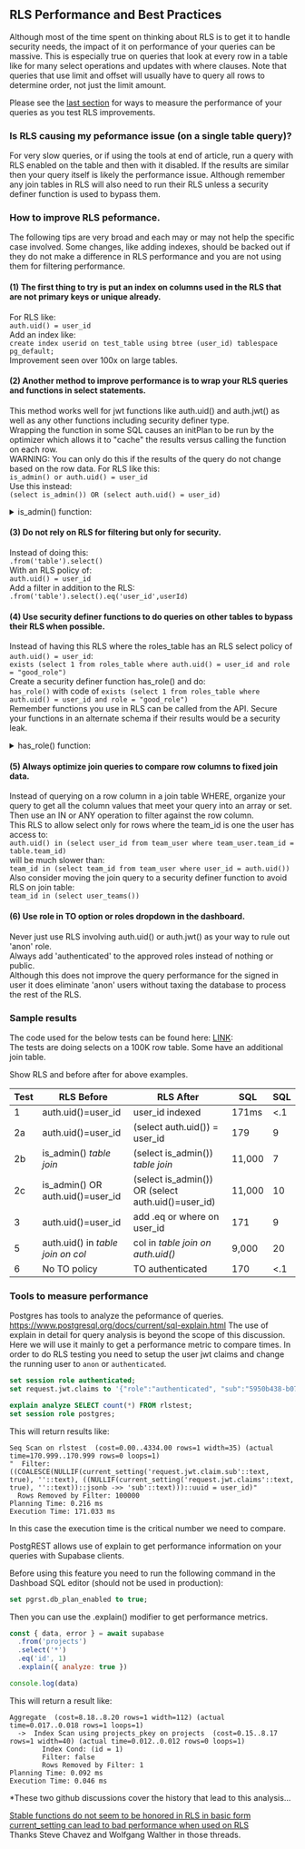 
## RLS Performance and Best Practices

Although most of the time spent on thinking about RLS is to get it to handle security needs, the impact of it on performance
of your queries can be massive.
This is especially true on queries that look at every row in a table like for many select operations and updates with where clauses.
Note that queries that use limit and offset will usually have to query all rows to determine order, not just the limit amount.

Please see the [last section](#tools-to-measure-performance) for ways to measure the performance of your queries as you test RLS improvements.

### Is RLS causing my peformance issue (on a single table query)?

For very slow queries, or if using the tools at end of article, run a query with RLS enabled on the table and then with it disabled.  If the results are similar then your query itself is likely the performance issue.  Although remember any join tables in RLS will also need to run their RLS unless a security definer function is used to bypass them.

### How to improve RLS peformance.

The following tips are very broad and each may or may not help the specific case involved.  Some changes, like adding indexes, should be backed out if they do not make a difference in RLS performance and you are not using them for filtering performance.

#### (1) The first thing to try is put an index on columns used in the RLS that are not primary keys or unique already.  
For RLS like:  
`auth.uid() = user_id`  
Add an index like:  
`create index userid on test_table using btree (user_id) tablespace pg_default;`  
Improvement seen over 100x on large tables.

#### (2) Another method to improve performance is to wrap your RLS queries and functions in select statements. 
This method works well for jwt functions like auth.uid() and auth.jwt() as well as any other functions including security definer type.  
Wrapping the function in some SQL causes an initPlan to be run by the optimizer which allows it to "cache" the results versus calling the function
on each row.  
WARNING:  You can only do this if the results of the query do not change based on the row data.
For RLS like this:  
`is_admin() or auth.uid() = user_id`  
Use this instead:  
`(select is_admin()) OR (select auth.uid() = user_id)`  

<details>
  <summary>is_admin() function:</summary>

  ```sql
CREATE OR REPLACE FUNCTION is_admin()
    RETURNS boolean as
$$
begin
    return exists(select from rlstest_roles where auth.uid() = user_id and role = 'admin');
end;
$$ language plpgsql security definer;
  ```
</details> 

#### (3) Do not rely on RLS for filtering but only for security.  
Instead of doing this:    
`.from('table').select()`     
With an RLS policy of:  
`auth.uid() = user_id`    
Add a filter in addition to the RLS:  
`.from('table').select().eq('user_id',userId)`

#### (4) Use security definer functions to do queries on other tables to bypass their RLS when possible.    
Instead of having this RLS where the roles_table has an RLS select policy of `auth.uid() = user_id`:  
`exists (select 1 from roles_table where auth.uid() = user_id and role = "good_role")`  
Create a security definer function has_role() and do:  
`has_role()` with code of `exists (select 1 from roles_table where auth.uid() = user_id and role = "good_role")`  
Remember functions you use in RLS can be called from the API.
Secure your functions in an alternate schema if their results would be a security leak.

<details>
  <summary>has_role() function:</summary>
```sql
CREATE OR REPLACE FUNCTION has_role()
    RETURNS boolean as
$$
begin
    return exists (select 1 from roles_table where auth.uid() = user_id and role = "good_role")
end;
$$ language plpgsql security definer;
```
</details> 

#### (5) Always optimize join queries to compare row columns to fixed join data.
Instead of querying on a row column in a join table WHERE, organize your query to get all
the column values that meet your query into an array or set.
Then use an IN or ANY operation to filter against the row column.   
This RLS to allow select only for rows where the team_id is one the user has access to:   
`auth.uid() in (select user_id from team_user where team_user.team_id = table.team_id)`  
will be much slower than:  
`team_id in (select team_id from team_user where user_id = auth.uid())`    
Also consider moving the join query to a security definer function to avoid RLS on join table:   
`team_id in (select user_teams())`  

#### (6) Use role in TO option or roles dropdown in the dashboard.  
Never just use RLS involving auth.uid() or auth.jwt() as your way to rule out 'anon' role.    
Always add 'authenticated' to the approved roles instead of nothing or public.  
Although this does not improve the query performance for the signed in user it does
eliminate 'anon' users without taxing the database to process the rest of the RLS.

### Sample results

The code used for the below tests can be found here: [LINK](/tests):  
The tests are doing selects on a 100K row table.  Some have an additional join table.

Show RLS and before after for above examples.

| Test | RLS Before  |  RLS After   | SQL|  SQL   
|-----|------------------------|---------------------------|------|------|   
| 1 | auth.uid()=user_id |user_id indexed | 171ms| <.1|  
| 2a| auth.uid()=user_id |(select auth.uid()) = user_id|179|9|  
|2b|is_admin() *table join* | (select is_admin()) *table join*| 11,000 | 7 |
|2c|is_admin() OR auth.uid()=user_id|(select is_admin()) OR (select auth.uid()=user_id)|11,000|10|
|3| auth.uid()=user_id| add .eq or where on user_id | 171 | 9 |  
|5| auth.uid() in *table join on col* | col in *table join on auth.uid()*| 9,000 | 20 |
|6| No TO policy | TO authenticated | 170 | <.1 |

### Tools to measure performance

Postgres has tools to analyze the peformance of queries.  https://www.postgresql.org/docs/current/sql-explain.html
The use of explain in detail for query analysis is beyond the scope of this discussion.
Here we will use it mainly to get a performance metric to compare times.
In order to do RLS testing you need to setup the user jwt claims and change the running user to `anon` or `authenticated`.
```sql
set session role authenticated;
set request.jwt.claims to '{"role":"authenticated", "sub":"5950b438-b07c-4012-8190-6ce79e4bd8e5"}';

explain analyze SELECT count(*) FROM rlstest;
set session role postgres;
```
This will return results like:
```
Seq Scan on rlstest  (cost=0.00..4334.00 rows=1 width=35) (actual time=170.999..170.999 rows=0 loops=1)
"  Filter: ((COALESCE(NULLIF(current_setting('request.jwt.claim.sub'::text, true), ''::text), ((NULLIF(current_setting('request.jwt.claims'::text, true), ''::text))::jsonb ->> 'sub'::text)))::uuid = user_id)"
  Rows Removed by Filter: 100000
Planning Time: 0.216 ms
Execution Time: 171.033 ms
```
In this case the execution time is the critical number we need to compare.  


PostgREST allows use of explain to get performance information on your queries with Supabase clients.

Before using this feature you need to run the following command in the Dashboad SQL editor (should not be used in production):
```sql
set pgrst.db_plan_enabled to true;
```
Then you can use the .explain() modifier to get performance metrics.
```js
const { data, error } = await supabase
  .from('projects')
  .select('*')
  .eq('id', 1)
  .explain({ analyze: true })

console.log(data)
```
This will return a result like:
```
Aggregate  (cost=8.18..8.20 rows=1 width=112) (actual time=0.017..0.018 rows=1 loops=1)
  ->  Index Scan using projects_pkey on projects  (cost=0.15..8.17 rows=1 width=40) (actual time=0.012..0.012 rows=0 loops=1)
        Index Cond: (id = 1)
        Filter: false
        Rows Removed by Filter: 1
Planning Time: 0.092 ms
Execution Time: 0.046 ms
```

*These two github discussions cover the history that lead to this analysis...  

[Stable functions do not seem to be honored in RLS in basic form](https://github.com/orgs/supabase/discussions/9311)  
[current_setting can lead to bad performance when used on RLS](https://github.com/PostgREST/postgrest-docs/issues/609#)  
Thanks Steve Chavez and Wolfgang Walther in those threads.



